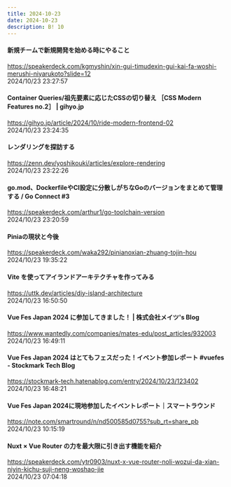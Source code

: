 ```yaml
---
title: 2024-10-23
date: 2024-10-23
description: B! 10
---
```


#### 新規チームで新規開発を始める時にやること
https://speakerdeck.com/kgmyshin/xin-gui-timudexin-gui-kai-fa-woshi-merushi-niyarukoto?slide=12<br>
2024/10/23 23:27:57<br>


#### Container Queries/祖先要素に応じたCSSの切り替え ［CSS Modern Features no.2］ | gihyo.jp
https://gihyo.jp/article/2024/10/ride-modern-frontend-02<br>
2024/10/23 23:24:35<br>


#### レンダリングを探訪する
https://zenn.dev/yoshikouki/articles/explore-rendering<br>
2024/10/23 23:22:26<br>


#### go.mod、DockerfileやCI設定に分散しがちなGoのバージョンをまとめて管理する / Go Connect #3
https://speakerdeck.com/arthur1/go-toolchain-version<br>
2024/10/23 23:20:59<br>


#### Piniaの現状と今後
https://speakerdeck.com/waka292/pinianoxian-zhuang-tojin-hou<br>
2024/10/23 19:35:22<br>


#### Vite を使ってアイランドアーキテクチャを作ってみる
https://uttk.dev/articles/diy-island-architecture<br>
2024/10/23 16:50:50<br>


#### Vue Fes Japan 2024 に参加してきました！ | 株式会社メイツ's Blog
https://www.wantedly.com/companies/mates-edu/post_articles/932003<br>
2024/10/23 16:49:11<br>


#### Vue Fes Japan 2024 はとてもフェスだった！イベント参加レポート #vuefes - Stockmark Tech Blog
https://stockmark-tech.hatenablog.com/entry/2024/10/23/123402<br>
2024/10/23 16:48:21<br>


#### Vue Fes Japan 2024に現地参加したイベントレポート｜スマートラウンド
https://note.com/smartround/n/nd500585d0755?sub_rt=share_pb<br>
2024/10/23 10:15:19<br>


#### Nuxt × Vue Router の力を最大限に引き出す機能を紹介
https://speakerdeck.com/ytr0903/nuxt-x-vue-router-noli-wozui-da-xian-niyin-kichu-suji-neng-woshao-jie<br>
2024/10/23 07:04:18<br>


